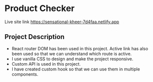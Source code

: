 # Product Checker

Live site link  https://sensational-kheer-7d4faa.netlify.app

## Project Description
* React router DOM has been used in this project. Active link has also been used so that we can understand which route is active. 
* I use vanilla CSS to design and make the project responsive. 
* Custom API is used in this project. 
* I have created custom hook so that we can use them in multiple components.  